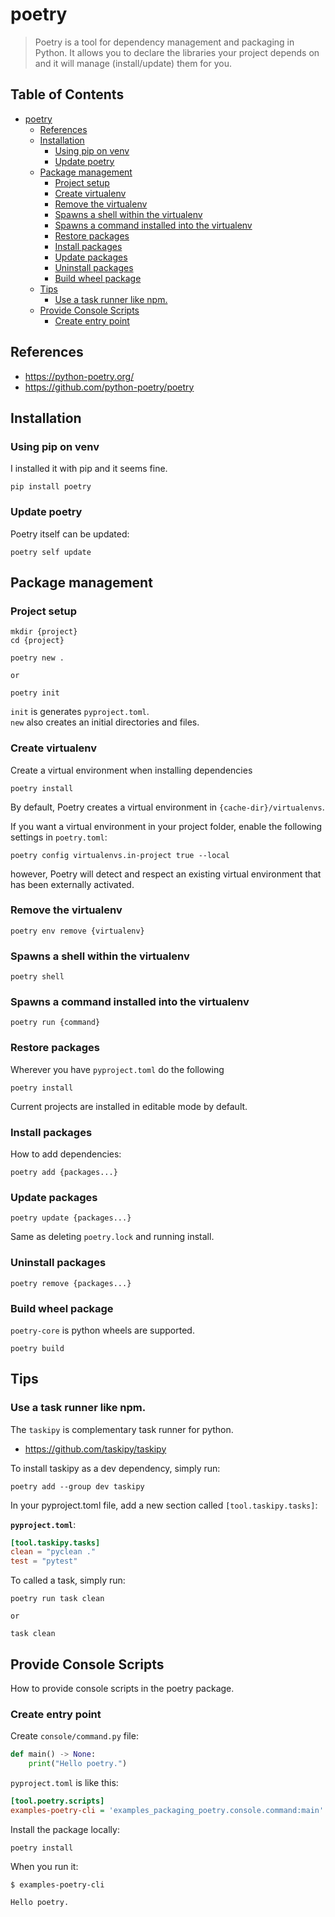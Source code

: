# poetry

> Poetry is a tool for dependency management and packaging in Python. It allows you to declare the libraries your project depends on and it will manage (install/update) them for you.

## Table of Contents <!-- omit in toc -->

- [poetry](#poetry)
  - [References](#references)
  - [Installation](#installation)
    - [Using pip on venv](#using-pip-on-venv)
    - [Update poetry](#update-poetry)
  - [Package management](#package-management)
    - [Project setup](#project-setup)
    - [Create virtualenv](#create-virtualenv)
    - [Remove the virtualenv](#remove-the-virtualenv)
    - [Spawns a shell within the virtualenv](#spawns-a-shell-within-the-virtualenv)
    - [Spawns a command installed into the virtualenv](#spawns-a-command-installed-into-the-virtualenv)
    - [Restore packages](#restore-packages)
    - [Install packages](#install-packages)
    - [Update packages](#update-packages)
    - [Uninstall packages](#uninstall-packages)
    - [Build wheel package](#build-wheel-package)
  - [Tips](#tips)
    - [Use a task runner like npm.](#use-a-task-runner-like-npm)
  - [Provide Console Scripts](#provide-console-scripts)
    - [Create entry point](#create-entry-point)

## References

- https://python-poetry.org/
- https://github.com/python-poetry/poetry


## Installation

### Using pip on venv

I installed it with pip and it seems fine.

```shell
pip install poetry
```

### Update poetry

Poetry itself can be updated:

```shell
poetry self update
```


## Package management

### Project setup

```shell
mkdir {project}
cd {project}

poetry new .

or

poetry init
```

`init` is generates `pyproject.toml`.  
`new` also creates an initial directories and files.

### Create virtualenv

Create a virtual environment when installing dependencies

```shell
poetry install
```

By default, Poetry creates a virtual environment in `{cache-dir}/virtualenvs`.

If you want a virtual environment in your project folder, enable the following settings in `poetry.toml`:

```shell
poetry config virtualenvs.in-project true --local
```

however, Poetry will detect and respect an existing virtual environment that has been externally activated.

### Remove the virtualenv

```shell
poetry env remove {virtualenv}
```

### Spawns a shell within the virtualenv

```shell
poetry shell
```

### Spawns a command installed into the virtualenv

```shell
poetry run {command}
```

### Restore packages

Wherever you have `pyproject.toml` do the following

```shell
poetry install
```

Current projects are installed in editable mode by default.

### Install packages

How to add dependencies:

```shell
poetry add {packages...}
```

### Update packages

```shell
poetry update {packages...}
```

Same as deleting `poetry.lock` and running install.

### Uninstall packages

```shell
poetry remove {packages...}
```

### Build wheel package

`poetry-core` is python wheels are supported.

```shell
poetry build
```

## Tips

### Use a task runner like npm.

The `taskipy` is complementary task runner for python.

- https://github.com/taskipy/taskipy

To install taskipy as a dev dependency, simply run:

```shell
poetry add --group dev taskipy
```

In your pyproject.toml file, add a new section called `[tool.taskipy.tasks]`:

**`pyproject.toml`**:

```toml
[tool.taskipy.tasks]
clean = "pyclean ."
test = "pytest"
```

To called a task, simply run:

```shell
poetry run task clean

or

task clean
```


## Provide Console Scripts

How to provide console scripts in the poetry package.


### Create entry point

Create `console/command.py` file:

```py
def main() -> None:
    print("Hello poetry.")
```

`pyproject.toml` is like this:

```ini
[tool.poetry.scripts]
examples-poetry-cli = 'examples_packaging_poetry.console.command:main'
```

Install the package locally:

```shell
poetry install
```

When you run it:

```console
$ examples-poetry-cli

Hello poetry.
```
